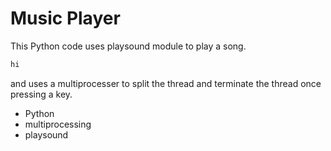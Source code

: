 # Music Player

This Python code uses playsound module to play a song.
~~~bash
hi
~~~
and uses a multiprocesser to split the thread and terminate the thread once pressing a key.

- Python
- multiprocessing
- playsound
